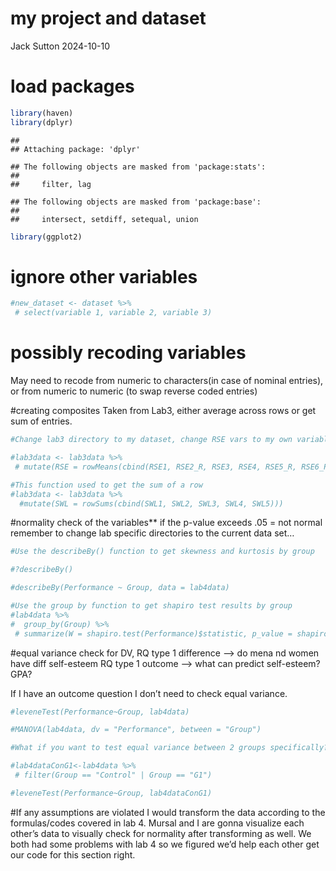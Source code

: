 my project and dataset
================
Jack Sutton
2024-10-10

# load packages

``` r
library(haven)
library(dplyr)
```

    ## 
    ## Attaching package: 'dplyr'

    ## The following objects are masked from 'package:stats':
    ## 
    ##     filter, lag

    ## The following objects are masked from 'package:base':
    ## 
    ##     intersect, setdiff, setequal, union

``` r
library(ggplot2)
```

# ignore other variables

``` r
#new_dataset <- dataset %>%
 # select(variable 1, variable 2, variable 3)
```

# possibly recoding variables

May need to recode from numeric to characters(in case of nominal
entries), or from numeric to numeric (to swap reverse coded entries)

\#creating composites Taken from Lab3, either average across rows or get
sum of entries.

``` r
#Change lab3 directory to my dataset, change RSE vars to my own variables.

#lab3data <- lab3data %>%
 # mutate(RSE = rowMeans(cbind(RSE1, RSE2_R, RSE3, RSE4, RSE5_R, RSE6_R, RSE7, RSE8_R, RSE9_R, RSE10)))

#This function used to get the sum of a row
#lab3data <- lab3data %>%
  #mutate(SWL = rowSums(cbind(SWL1, SWL2, SWL3, SWL4, SWL5)))
```

\#normality check of the variables\*\* if the p-value exceeds .05 = not
normal remember to change lab specific directories to the current data
set…

``` r
#Use the describeBy() function to get skewness and kurtosis by group

#?describeBy()

#describeBy(Performance ~ Group, data = lab4data)

#Use the group by function to get shapiro test results by group
#lab4data %>%
#  group_by(Group) %>%
 # summarize(W = shapiro.test(Performance)$statistic, p_value = shapiro.test(Performance)$p.value)
```

\#equal variance check for DV, RQ type 1 difference –\> do mena nd women
have diff self-esteem RQ type 1 outcome –\> what can predict
self-esteem? GPA?

If I have an outcome question I don’t need to check equal variance.

``` r
#leveneTest(Performance~Group, lab4data)

#MANOVA(lab4data, dv = "Performance", between = "Group")

#What if you want to test equal variance between 2 groups specifically? 

#lab4dataConG1<-lab4data %>%
 # filter(Group == "Control" | Group == "G1")

#leveneTest(Performance~Group, lab4dataConG1)
```

\#If any assumptions are violated I would transform the data according
to the formulas/codes covered in lab 4. Mursal and I are gonna visualize
each other’s data to visually check for normality after transforming as
well. We both had some problems with lab 4 so we figured we’d help each
other get our code for this section right.
